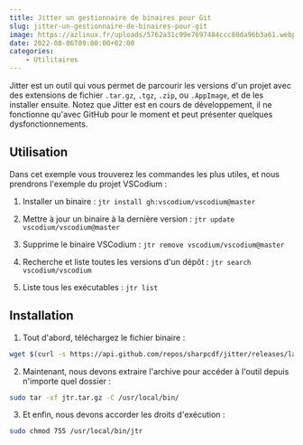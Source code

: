 ```yaml
---
title: Jitter un gestionnaire de binaires pour Git
slug: jitter-un-gestionnaire-de-binaires-pour-git
image: https://azlinux.fr/uploads/5762a31c99e7697484ccc80da96b3a61.webp
date: 2022-08-06T09:00:00+02:00
categories:
    - Utilitaires
---
```


Jitter est un outil qui vous permet de parcourir les versions d'un projet avec des extensions de fichier `.tar.gz`, `.tgz`, `.zip`, ou `.AppImage`, et de les installer ensuite. Notez que Jitter est en cours de développement, il ne fonctionne qu'avec GitHub pour le moment et peut présenter quelques dysfonctionnements.

## Utilisation

Dans cet exemple vous trouverez les commandes les plus utiles, et nous prendrons l'exemple du projet VSCodium :

1. Installer un binaire : `jtr install gh:vscodium/vscodium@master`

2. Mettre à jour un binaire à la dernière version : `jtr update vscodium/vscodium@master`

3. Supprime le binaire VSCodium : `jtr remove vscodium/vscodium@master`

4. Recherche et liste toutes les versions d'un dépôt : `jtr search vscodium/vscodium`

5. Liste tous les exécutables : `jtr list`

## Installation

1. Tout d'abord, téléchargez le fichier binaire :

```bash
wget $(curl -s https://api.github.com/repos/sharpcdf/jitter/releases/latest | jq -r '.assets[0] | .browser_download_url')
```

2. Maintenant, nous devons extraire l'archive pour accéder à l'outil depuis n'importe quel dossier :

```bash
sudo tar -xf jtr.tar.gz -C /usr/local/bin/
```

3. Et enfin, nous devons accorder les droits d'exécution :

```bash
sudo chmod 755 /usr/local/bin/jtr
```
